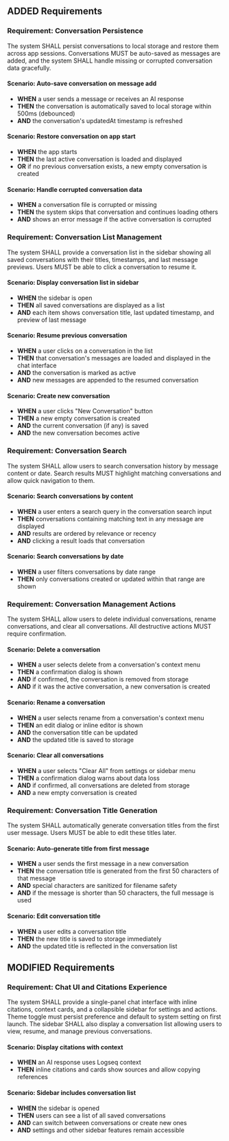 ## ADDED Requirements

### Requirement: Conversation Persistence
The system SHALL persist conversations to local storage and restore them across app sessions. Conversations MUST be auto-saved as messages are added, and the system SHALL handle missing or corrupted conversation data gracefully.

#### Scenario: Auto-save conversation on message add
- **WHEN** a user sends a message or receives an AI response
- **THEN** the conversation is automatically saved to local storage within 500ms (debounced)
- **AND** the conversation's updatedAt timestamp is refreshed

#### Scenario: Restore conversation on app start
- **WHEN** the app starts
- **THEN** the last active conversation is loaded and displayed
- **OR** if no previous conversation exists, a new empty conversation is created

#### Scenario: Handle corrupted conversation data
- **WHEN** a conversation file is corrupted or missing
- **THEN** the system skips that conversation and continues loading others
- **AND** shows an error message if the active conversation is corrupted

### Requirement: Conversation List Management
The system SHALL provide a conversation list in the sidebar showing all saved conversations with their titles, timestamps, and last message previews. Users MUST be able to click a conversation to resume it.

#### Scenario: Display conversation list in sidebar
- **WHEN** the sidebar is open
- **THEN** all saved conversations are displayed as a list
- **AND** each item shows conversation title, last updated timestamp, and preview of last message

#### Scenario: Resume previous conversation
- **WHEN** a user clicks on a conversation in the list
- **THEN** that conversation's messages are loaded and displayed in the chat interface
- **AND** the conversation is marked as active
- **AND** new messages are appended to the resumed conversation

#### Scenario: Create new conversation
- **WHEN** a user clicks "New Conversation" button
- **THEN** a new empty conversation is created
- **AND** the current conversation (if any) is saved
- **AND** the new conversation becomes active

### Requirement: Conversation Search
The system SHALL allow users to search conversation history by message content or date. Search results MUST highlight matching conversations and allow quick navigation to them.

#### Scenario: Search conversations by content
- **WHEN** a user enters a search query in the conversation search input
- **THEN** conversations containing matching text in any message are displayed
- **AND** results are ordered by relevance or recency
- **AND** clicking a result loads that conversation

#### Scenario: Search conversations by date
- **WHEN** a user filters conversations by date range
- **THEN** only conversations created or updated within that range are shown

### Requirement: Conversation Management Actions
The system SHALL allow users to delete individual conversations, rename conversations, and clear all conversations. All destructive actions MUST require confirmation.

#### Scenario: Delete a conversation
- **WHEN** a user selects delete from a conversation's context menu
- **THEN** a confirmation dialog is shown
- **AND** if confirmed, the conversation is removed from storage
- **AND** if it was the active conversation, a new conversation is created

#### Scenario: Rename a conversation
- **WHEN** a user selects rename from a conversation's context menu
- **THEN** an edit dialog or inline editor is shown
- **AND** the conversation title can be updated
- **AND** the updated title is saved to storage

#### Scenario: Clear all conversations
- **WHEN** a user selects "Clear All" from settings or sidebar menu
- **THEN** a confirmation dialog warns about data loss
- **AND** if confirmed, all conversations are deleted from storage
- **AND** a new empty conversation is created

### Requirement: Conversation Title Generation
The system SHALL automatically generate conversation titles from the first user message. Users MUST be able to edit these titles later.

#### Scenario: Auto-generate title from first message
- **WHEN** a user sends the first message in a new conversation
- **THEN** the conversation title is generated from the first 50 characters of that message
- **AND** special characters are sanitized for filename safety
- **AND** if the message is shorter than 50 characters, the full message is used

#### Scenario: Edit conversation title
- **WHEN** a user edits a conversation title
- **THEN** the new title is saved to storage immediately
- **AND** the updated title is reflected in the conversation list

## MODIFIED Requirements

### Requirement: Chat UI and Citations Experience
The system SHALL provide a single-panel chat interface with inline citations, context cards, and a collapsible sidebar for settings and actions. Theme toggle must persist preference and default to system setting on first launch. The sidebar SHALL also display a conversation list allowing users to view, resume, and manage previous conversations.

#### Scenario: Display citations with context
- **WHEN** an AI response uses Logseq context
- **THEN** inline citations and cards show sources and allow copying references

#### Scenario: Sidebar includes conversation list
- **WHEN** the sidebar is opened
- **THEN** users can see a list of all saved conversations
- **AND** can switch between conversations or create new ones
- **AND** settings and other sidebar features remain accessible


